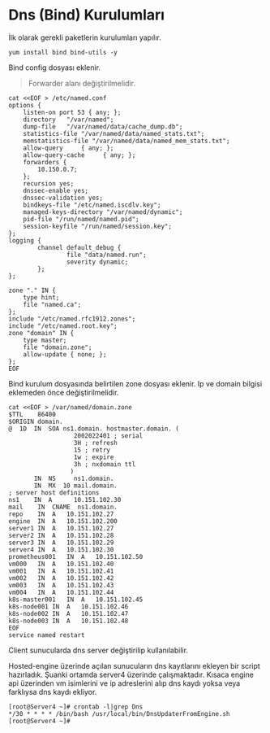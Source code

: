 # Dns (Bind) Kurulumları
İlk olarak gerekli paketlerin kurulumları yapılır.

```
yum install bind bind-utils -y
```
Bind config dosyası eklenir.

> Forwarder alanı değiştirilmelidir.

```
cat <<EOF > /etc/named.conf
options {
	listen-on port 53 { any; };
	directory 	"/var/named";
	dump-file 	"/var/named/data/cache_dump.db";
	statistics-file "/var/named/data/named_stats.txt";
	memstatistics-file "/var/named/data/named_mem_stats.txt";
	allow-query     { any; };
	allow-query-cache     { any; };
	forwarders {
		10.150.0.7;
	};
	recursion yes;
	dnssec-enable yes;
	dnssec-validation yes;
	bindkeys-file "/etc/named.iscdlv.key";
	managed-keys-directory "/var/named/dynamic";
	pid-file "/run/named/named.pid";
	session-keyfile "/run/named/session.key";
};
logging {
        channel default_debug {
                file "data/named.run";
                severity dynamic;
        };
};

zone "." IN {
	type hint;
	file "named.ca";
};
include "/etc/named.rfc1912.zones";
include "/etc/named.root.key";
zone "domain" IN {
	type master;
	file "domain.zone";
	allow-update { none; };
};
EOF
```
Bind kurulum dosyasında belirtilen zone dosyası eklenir. Ip ve domain bilgisi eklemeden önce değiştirilmelidir.

```
cat <<EOF > /var/named/domain.zone
$TTL	86400
$ORIGIN domain.
@  1D  IN  SOA ns1.domain. hostmaster.domain. (
			      2002022401 ; serial
			      3H ; refresh
			      15 ; retry
			      1w ; expire
			      3h ; nxdomain ttl
			     )
       IN  NS     ns1.domain.
       IN  MX  10 mail.domain.
; server host definitions
ns1    IN  A      10.151.102.30
mail    IN  CNAME  ns1.domain.
repo	IN	A	10.151.102.27
engine	IN	A	10.151.102.200
server1	IN	A	10.151.102.27
server2	IN	A	10.151.102.28
server3	IN	A	10.151.102.29
server4	IN	A	10.151.102.30
prometheus001	IN	A	10.151.102.50
vm000	IN	A	10.151.102.40
vm001	IN	A	10.151.102.41
vm002	IN	A	10.151.102.42
vm003	IN	A	10.151.102.43
vm004	IN	A	10.151.102.44
k8s-master001	IN	A	10.151.102.45
k8s-node001	IN	A	10.151.102.46
k8s-node002	IN	A	10.151.102.47
k8s-node003	IN	A	10.151.102.48
EOF
service named restart
```

Client sunucularda dns server değiştirilip kullanılabilir.

Hosted-engine üzerinde açılan sunucuların dns kayıtlarını ekleyen bir script hazırladık. Şuanki ortamda server4 üzerinde çalışmaktadır. Kısaca engine api üzerinden vm isimlerini ve ip adreslerini alıp dns kaydı yoksa veya farklıysa dns kaydı ekliyor.

```
[root@Server4 ~]# crontab -l|grep Dns
*/30 * * * * /bin/bash /usr/local/bin/DnsUpdaterFromEngine.sh
[root@Server4 ~]# 
```

